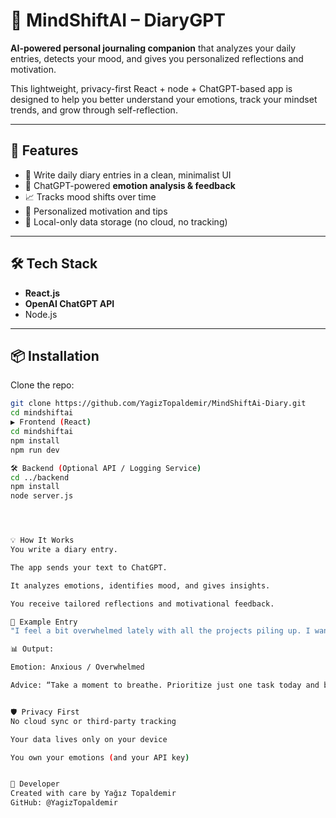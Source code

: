 # 🧠 MindShiftAI – DiaryGPT

**AI-powered personal journaling companion** that analyzes your daily entries, detects your mood, and gives you personalized reflections and motivation.

This lightweight, privacy-first React + node + ChatGPT-based app is designed to help you better understand your emotions, track your mindset trends, and grow through self-reflection.

---

## 🚀 Features

- 📝 Write daily diary entries in a clean, minimalist UI  
- 💬 ChatGPT-powered **emotion analysis & feedback**  
- 📈 Tracks mood shifts over time  
- 🎯 Personalized motivation and tips  
- 🔐 Local-only data storage (no cloud, no tracking)

---

## 🛠️ Tech Stack

- **React.js**  
- **OpenAI ChatGPT API**  
- Node.js

---

## 📦 Installation

Clone the repo:

```bash
git clone https://github.com/YagizTopaldemir/MindShiftAi-Diary.git
cd mindshiftai
▶️ Frontend (React)
cd mindshiftai
npm install
npm run dev

🛠 Backend (Optional API / Logging Service)
cd ../backend
npm install
node server.js




💡 How It Works
You write a diary entry.

The app sends your text to ChatGPT.

It analyzes emotions, identifies mood, and gives insights.

You receive tailored reflections and motivational feedback.

📘 Example Entry
"I feel a bit overwhelmed lately with all the projects piling up. I want to do everything but feel like I’m running in circles."

📊 Output:

Emotion: Anxious / Overwhelmed

Advice: “Take a moment to breathe. Prioritize just one task today and be kind to yourself.”


🛡️ Privacy First
No cloud sync or third-party tracking

Your data lives only on your device

You own your emotions (and your API key)


👤 Developer
Created with care by Yağız Topaldemir
GitHub: @YagizTopaldemir
